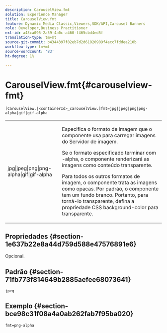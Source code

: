 ```yaml
---
description: CarouselView.fmt
solution: Experience Manager
title: CarouselView.fmt
feature: Dynamic Media Classic,Viewers,SDK/API,Carousel Banners
role: Developer,Business Practitioner
exl-id: a43ca095-2a59-4a0c-a460-f465cbd4ed5f
translation-type: tm+mt
source-git-commit: b4344397f82eb7d2d61020909f4acc7fddea210b
workflow-type: tm+mt
source-wordcount: '83'
ht-degree: 1%

---
```


# CarouselView.fmt{#carouselview-fmt}

`[CarouselView.|<containerId>_carouselView.]fmt=jpg|jpeg|png|png-alpha|gif|gif-alpha`

<table id="table_441553CD34C94A58A9D7CBF772DEDDB6"> 
 <tbody> 
  <tr> 
   <td colname="col1"> <p> <span class="codeph"> jpg|jpeg|png|png-alpha|gif|gif-alpha</span> </p> </td> 
   <td colname="col2"> <p> Especifica o formato de imagem que o componente usa para carregar imagens do Servidor de imagem. </p> <p>Se o formato especificado terminar com <span class="codeph"> -alpha</span>, o componente renderizará as imagens como conteúdo transparente. </p> <p>Para todos os outros formatos de imagem, o componente trata as imagens como opacas. Por padrão, o componente tem um fundo branco. Portanto, para torná-lo transparente, defina a propriedade CSS <span class="codeph"> background-color</span> para <span class="codeph"> transparente</span>. </p> </td> 
  </tr> 
 </tbody> 
</table>

## Propriedades {#section-1e637b22e8a44d759d588e47576891e6}

Opcional.

## Padrão {#section-71fb773f814649b2885aefee68073641}

`jpeg`

## Exemplo {#section-bce98c31f08a4a0ab262fab7f95ba020}

`fmt=png-alpha`
